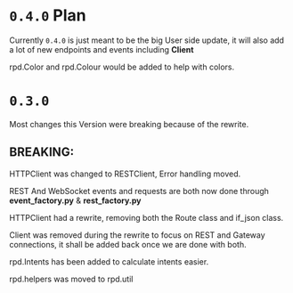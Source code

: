 # `0.4.0` Plan
Currently `0.4.0` is just meant to be the big User side update, it will also add a lot of new endpoints and events including **Client**

rpd.Color and rpd.Colour would be added to help with colors.

# `0.3.0`
Most changes this Version were breaking because of the rewrite.

## BREAKING:

HTTPClient was changed to RESTClient, Error handling moved.

REST And WebSocket events and requests are both now done through **event_factory.py** & **rest_factory.py**

HTTPClient had a rewrite, removing both the Route class and if_json class.

Client was removed during the rewrite to focus on REST and Gateway connections, it shall be added back once we are done with both.

rpd.Intents has been added to calculate intents easier.

rpd.helpers was moved to rpd.util
